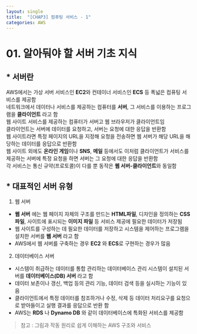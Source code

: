 ```yaml
---
layout: single
title:  "[CHAP3] 컴퓨팅 서비스 - 1"
categories: AWS
---
```


# 01. 알아둬야 할 서버 기초 지식

## * 서버란

AWS에서는 가상 서버 서비스인 **EC2**와 컨테이너 서비스인 **ECS** 등 폭넓은 컴퓨팅 서비스를 제공함  
네트워크에서 데이터나 서비스를 제공하는 컴퓨터를 **서버**, 그 서비스를 이용하는 프로그램을 **클라이언트** 라고 함  
웹 사이트 서비스를 제공하는 컴퓨터가 서버고 웹 브라우저가 클라이언트임  
클라이언트는 서버에 데이터를 요청하고, 서버는 요청에 대한 응답을 반환함  
웹 사이트라면 특정 페이지의 URL을 지정해 요청을 전송하면 웹 서버가 해당 URL을 해당하는 데이터를 응답으로 반환함  
웹 사이트 외에도 **온라인 게임**이나 **SNS**, **메일** 등에서도 이처럼 클라이언트가 서비스를 제공하는 서버에 특정 요청을 하면 서버는 그 요청에 대한 응답을 반환함  
각 서비스는 통신 규약(프로토콜)이 다를 뿐 동작은 **웹 서버-클라이언트**와 동일함  


## * 대표적인 서버 유형

1. 웹 서버
  - **웹 서버** 에는 웹 페이지 자체의 구조를 만드는 **HTML파일**, 디자인을 정의하는 **CSS파일**, 사이트에 표시되는 **이미지 파일** 등 서비스 제공에 필요한 데이터가 저장됨  
  - 웹 사이트를 구성하는 데 필요한 데이터를 저장하고 시스템을 제어하는 프로그램을 설치한 서버를 **웹 서버** 라고 함  
  - AWS에서 웹 서버를 구축하는 경우 **EC2** 와 **ECS**로 구현하는 경우가 많음  

2. 데이터베이스 서버
  - 시스템이 취급하는 데이터를 통합 관리하는 데이터베이스 관리 시스템이 설치된 서버를 **데이터베이스(DB) 서버** 라고 함  
  - 데이터 보존이나 갱신, 백업 등의 관리 기능, 데이터 검색 등을 실시하는 기능이 있음  
  - 클라이언트에서 특정 데이터를 참조하거나 수정, 삭제 등 데이터 처리요구를 요청으로 받아들이고 실행 결과를 응답으로 반환 함
  - AWS는 **RDS** 나 **Dynamo DB** 와 같이 데이터베이스에 특화된 서비스를 제공함


> 참고 : 그림과 작동 원리로 쉽게 이해하는 AWS 구조와 서비스
